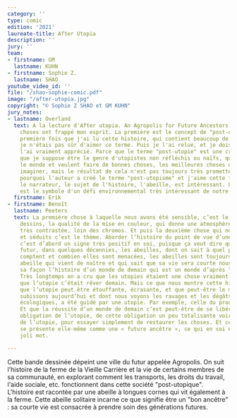 ```yaml
---
category: ''
type: comic
edition: '2021'
laureate-title: After Utopia
description: ''
jury: ''
team:
- firstname: GM
  lastname: KUHN
- firstname: Sophie Z.
  lastname: SHAO
youtube_video_id: ''
file: "/shao-sophie-comic.pdf"
image: "/after-utopia.jpg"
copyright: "© Sophie Z SHAO et GM KUHN"
jury_notes:
- lastname: Overland
  text: A la lecture d'After utopia. An Agropolis for Future Ancestors, certaines
    choses ont frappé mon esprit. La première est le concept de "post-utopie". La
    première fois que j'ai lu cette histoire, qui contient beaucoup de dessins superbes,
    je n'étais pas sûr d'aimer ce terme. Puis je l'ai relue, et je dois dire que je
    l'ai vraiment apprécié. Parce que le terme "post-utopie" est une critique de ce
    que je suppose être le genre d'utopistes non réfléchis ou naïfs, qui veulent sauver
    le monde et veulent faire de bonnes choses, les meilleures choses qu'ils puissent
    imaginer, mais le résultat de cela n'est pas toujours très prometteur. Et c'est
    pourquoi l'auteur a créé le terme "post-utopisme" et j'aime cette façon de faire.Et
    le narrateur, le sujet de l'histoire, l'abeille, est intéressant. Parce qu'elle
    est le symbole d'un défi environnemental très intéressant de notre époque.
  firstname: Erik
- firstname: Benoît
  lastname: Peeters
  text: La première chose à laquelle nous avons été sensible, c’est le charme des
    dessins, la qualité de la mise en couleur, qui donne une atmosphère très nuancée,
    très contrastée, loin des chromos. Et puis la deuxième chose qui nous a frappés
    et séduits c’est le thème. Aborder l’histoire du point de vue d’une abeille. Alors
    c’est d’abord un signe très positif en soi, puisque ça veut dire que dans ce monde
    futur, dans quelques décennies, les abeilles, dont on sait à quel point elles
    comptent et combien elles sont menacées, les abeilles sont toujours là. Et cette
    abeille qui vient de naître et qui sait que sa vie sera courte nous raconte à
    sa façon l’histoire d’un monde de demain qui est un monde d’après les utopies.
    Très longtemps on a cru que les utopies étaient une chose vraiment positive, c’est-à-dire
    que l’utopie c’était rêver demain. Mais ce que nous montre cette histoire c’est
    que l’utopie peut être étouffante, écrasante, et que peut-être le monde que nous
    subissons aujourd’hui et dont nous voyons les ravages et les dégâts sociaux, économiques,
    écologiques, a été guidé par une utopie. Par exemple, celle du productivisme.
    Et que la réussite d’un monde de demain c’est peut-être de se libérer de cette
    obligation de l’utopie, de cette obligation un peu totalisante voire totalitaire
    de l’utopie, pour essayer simplement de restaurer les choses. Et cette abeille
    se présente elle-même comme une « future ancêtre », ce qui en soi est un très
    joli mot.

---
```

Cette bande dessinée dépeint une ville du futur appelée Agropolis. On suit l'histoire de la ferme de la Vieille Carrière et la vie de certains membres de sa communauté, en explorant comment les transports, les droits du travail, l'aide sociale, etc. fonctionnent dans cette société "post-utopique". L'histoire est racontée par une abeille à longues cornes qui vit également à la ferme. Cette abeille solitaire incarne ce que signifie être un "bon ancêtre" : sa courte vie est consacrée à prendre soin des générations futures.